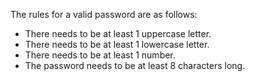The rules for a valid password are as follows:

- There needs to be at least 1 uppercase letter.
- There needs to be at least 1 lowercase letter.
- There needs to be at least 1 number.
- The password needs to be at least 8 characters long.

